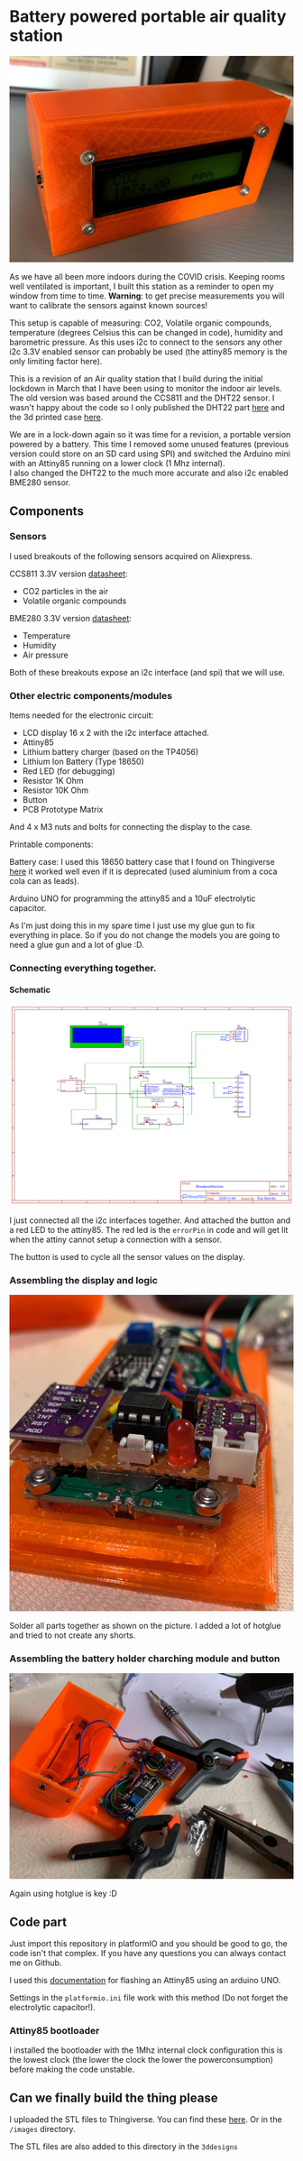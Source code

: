 # Battery powered portable air quality station

![AirQStation](images/IMG_4091_2.jpg "AirQStation")

As we have all been more indoors during the COVID crisis. Keeping rooms well ventilated is important, I built this station as a reminder to open my window from time to time.
**Warning**: to get precise measurements you will want to calibrate the sensors against known sources!

This setup is capable of measuring: CO2, Volatile organic compounds, temperature (degrees Celsius this can be changed in code), humidity and barometric pressure. As this uses i2c to connect to the sensors any other i2c 3.3V enabled sensor can probably be used (the attiny85 memory is the only limiting factor here).

This is a revision of an Air quality station that I build during the initial lockdown in March that I have been using to monitor the indoor air levels. The old version was based around the CCS811 and the DHT22 sensor. I wasn't happy about the code so I only published the DHT22 part [here](https://github.com/tom-dierckx/DHT-attiny85-i2c) and the 3d printed case [here](https://www.thingiverse.com/thing:4262574).

We are in a lock-down again so it was time for a revision, a portable version powered by a battery. This time I removed some unused features (previous version could store on an SD card using SPI) and switched the Arduino mini with an Attiny85 running on a lower clock (1 Mhz internal).  
I also changed the DHT22 to the much more accurate and also i2c enabled BME280 sensor.

## Components

### Sensors

I used breakouts of the following sensors acquired on Aliexpress.

CCS811 3.3V version [datasheet](https://cdn.sparkfun.com/assets/learn_tutorials/1/4/3/CCS811_Datasheet-DS000459.pdf):
- CO2 particles in the air
- Volatile organic compounds

BME280 3.3V version [datasheet](https://www.bosch-sensortec.com/media/boschsensortec/downloads/datasheets/bst-bme280-ds002.pdf):
- Temperature
- Humidity
- Air pressure

Both of these breakouts expose an i2c interface (and spi) that we will use.

### Other electric components/modules

Items needed for the electronic circuit:
- LCD display 16 x 2 with the i2c interface attached.
- Attiny85
- Lithium battery charger (based on the TP4056)
- Lithium Ion Battery (Type 18650)
- Red LED (for debugging)
- Resistor 1K Ohm 
- Resistor 10K Ohm
- Button
- PCB Prototype Matrix

And 4 x M3 nuts and bolts for connecting the display to the case.

Printable components:

Battery case: I used this 18650 battery case that I found on Thingiverse [here](https://www.thingiverse.com/thing:535688) it worked well even if it is deprecated (used aluminium from a coca cola can as leads).

Arduino UNO for programming the attiny85 and a 10uF electrolytic capacitor.

As I'm just doing this in my spare time I just use my glue gun to fix everything in place. So if you do not change the models you are going to need a glue gun and a lot of glue :D.

### Connecting everything together.

#### Schematic

![Schematic](images/SchematicAirQ.png "Schematic")

I just connected all the i2c interfaces together. And attached the button and a red LED to the attiny85. The red led is the `errorPin` in code and will get lit when the attiny cannot setup a connection with a sensor.

The button is used to cycle all the sensor values on the display.

### Assembling the display and logic

![AirQStation](images/79A43F99-BDB6-4964-B811-99521F2CB706.jpg "AirQStation")

Solder all parts together as shown on the picture. I added a lot of hotglue and tried to not create any shorts.

### Assembling the battery holder charching module and button

![AirQStation](images/DFDF8E19-78CE-45BE-A59B-AFC880F809A9.jpg "AirQStation")

Again using hotglue is key :D

## Code part

Just import this repository in platformIO and you should be good to go, the code isn't that complex. If you have any questions you can always contact me on Github.

I used this [documentation](https://create.arduino.cc/projecthub/arjun/programming-attiny85-with-arduino-uno-afb829) for flashing an Attiny85 using an arduino UNO. 

Settings in the `platformio.ini` file work with this method (Do not forget the electrolytic capacitor!).

### Attiny85 bootloader

I installed the bootloader with the 1Mhz internal clock configuration this is the lowest clock (the lower the clock the lower the powerconsumption) before making the code unstable.

## Can we finally build the thing please

I uploaded the STL files to Thingiverse. You can find these [here](https://www.thingiverse.com/thing:4645516).
Or in the `/images` directory.

The STL files are also added to this directory in the `3ddesigns`


